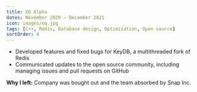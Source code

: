 ```yaml
---
title: EQ Alpha
dates: November 2020 – December 2021
icon: images/eq.jpg
tags: [C++, Redis, Database design, Optimization, Open source]
sortOrder: 4
---
```


-   Developed features and fixed bugs for KeyDB, a multithreaded fork of Redis
-   Communicated updates to the open source community, including managing issues and pull requests on GitHub

**Why I left:** Company was bought out and the team absorbed by Snap Inc.
